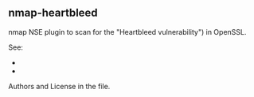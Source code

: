 ## nmap-heartbleed
nmap NSE plugin to scan for the [](http://heartbleed.com) "Heartbleed vulnerability") in OpenSSL.

See: 
* [](https://www.openssl.org/news/secadv_20140407.txt)
* [](https://cve.mitre.org/cgi-bin/cvename.cgi?name=CVE-2014-0160)

Authors and License in the file.
